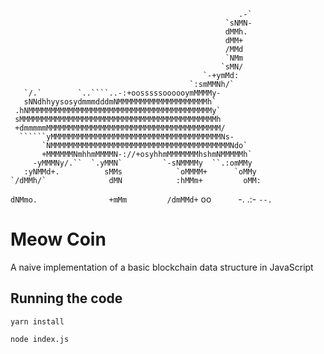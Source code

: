 
                                                       .-`       
                                                    `sNMN-       
                                                    dMMh.        
                                                    dMM+         
                                                    /MMd         
                                                    `NMm         
                                                   `sMN/         
                                               `-+ymMd:          
                                            `:smMMNh/`           
       `/.`        `..````..-:+oosssssoooooymMMMMy-              
       sNNdhhyysosydmmmdddmNMMMMMMMMMMMMMMMMMMMMh`               
     .hNMMMMMMMMMMMMMMMMMMMMMMMMMMMMMMMMMMMMMMMMMy`              
     sMMMMMMMMMMMMMMMMMMMMMMMMMMMMMMMMMMMMMMMMMMMMh              
     +dmmmmmMMMMMMMMMMMMMMMMMMMMMMMMMMMMMMMMMMMMMMM/             
      ``````yMMMMMMMMMMMMMMMMMMMMMMMMMMMMMMMMMMMMMMNs-           
           `NMMMMMMMMMMMMMMMMMMMMMMMMMMMMMMMMMMMMMMMMNdo`        
           +MMMMMMNmhhmMMMMN-://+osyhhmMMMMMMMhshmNMMMMMh`       
         -yMMMNy/.``  `.yMMN`         `-sNMMMMy  ``.:omMMy       
       :yNMMd+.          sMMs            `oMMMM+      `oMMy      
    `/dMMh/`              dMN            :hMMm+         oMM:     
  `dNMmo.                +mMm         /dmMMd+`           oo`     
   `-.                   .:-          `--.`                      
  

# Meow Coin

A naive implementation of a basic blockchain data structure in JavaScript

## Running the code

`yarn install`

`node index.js`
